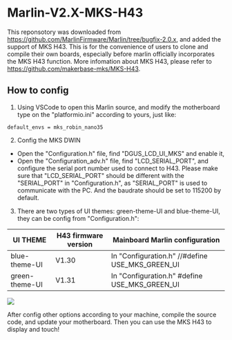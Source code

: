 # Marlin-V2.X-MKS-H43
This reponsotory was downloaded from https://github.com/MarlinFirmware/Marlin/tree/bugfix-2.0.x, and added the support of MKS H43. This is for the convenience of users to clone and compile their own boards, especially before marlin officially incorporates the MKS H43 function. More infomation about MKS H43, please refer to https://github.com/makerbase-mks/MKS-H43.

## How to config
1. Using VSCode to open this Marlin source, and modify the motherboard type on the "platformio.ini" according to yours, just like:
```
default_envs = mks_robin_nano35
```
2. Config the MKS DWIN
- Open the "Configuration.h" file, find "DGUS_LCD_UI_MKS" and enable it,
- Open the "Configuration_adv.h" file, find "LCD_SERIAL_PORT", and configure the serial port number used to connect to H43. Please make sure that "LCD_SERIAL_PORT" should be different with the "SERIAL_PORT" in "Configuration.h", as "SERIAL_PORT" is used to communicate with the PC. And the baudrate should be set to 115200 by default.

3. There are two types of UI themes: green-theme-UI and blue-theme-UI, they can be config from "Configuration.h":

| UI THEME | H43 firmware version | Mainboard Marlin configuration |
| ------ | ------ | ------ |
| blue-theme-UI | V1.30 | In "Configuration.h" //#define USE_MKS_GREEN_UI |
| green-theme-UI  | V1.31 | In "Configuration.h" #define USE_MKS_GREEN_UI |

![](https://github.com/makerbase-mks/MKS-H43/blob/main/Images/BLUE_GREEN.png)


After config other options according to your machine, compile the source code, and update your motherboard. Then you can use the MKS H43 to display and touch!
